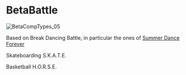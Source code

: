 # BetaBattle

![BetaCompTypes_05](/BetaCompTypes_05.png)


Based on Break Dancing Battle, in particular the ones of [Summer Dance Forever](https://www.youtube.com/@SummerDanceForever)


Skateboarding S.K.A.T.E.

Basketball H.O.R.S.E.

